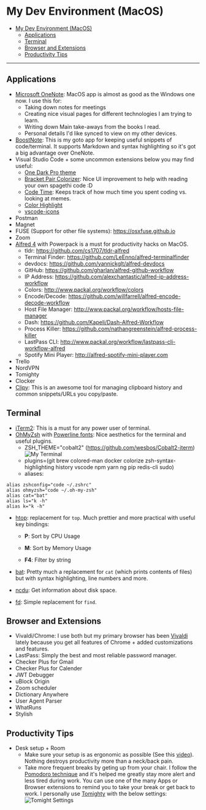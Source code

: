 # My Dev Environment (MacOS)

- [My Dev Environment (MacOS)](#my-dev-environment-macos)
  - [Applications](#applications)
  - [Terminal](#terminal)
  - [Browser and Extensions](#browser-and-extensions)
  - [Productivity Tips](#productivity-tips)

---

## Applications
* [Microsoft OneNote](http://www.onenote.com): MacOS app is almost as good as the Windows one now. I use this for:
  * Taking down notes for meetings
  * Creating nice visual pages for different technologies I am trying to learn.
  * Writing down Main take-aways from the books I read.
  * Personal details I'd like synced to view on my other devices.
* [BoostNote](https://boostnote.io/): This is my goto app for keeping useful snippets of code/terminal. It supports Markdown and syntax highlighting so it's got a big advantage over OneNote.
* Visual Studio Code + some uncommon extensions below you may find useful:
  * [One Dark Pro theme](https://marketplace.visualstudio.com/items?itemName=zhuangtongfa.Material-theme)
  * [Bracket Pair Colorizer](https://marketplace.visualstudio.com/items?itemName=CoenraadS.bracket-pair-colorizer): Nice UI improvement to help with reading your own spagethi code :D
  * [Code Time](https://marketplace.visualstudio.com/items?itemName=softwaredotcom.swdc-vscode): Keeps track of how much time you spent coding vs. looking at memes.
  * [Color Highlight](https://marketplace.visualstudio.com/items?itemName=naumovs.color-highlight)
  * [vscode-icons](https://marketplace.visualstudio.com/items?itemName=vscode-icons-team.vscode-icons)
* Postman
* Magnet
* FUSE (Support for other file systems): https://osxfuse.github.io
* Zoom
* [Alfred 4](https://www.alfredapp.com/) with Powerpack is a must for productivity hacks on MacOS.
  * tldr: https://github.com/cs1707/tldr-alfred
  * Terminal Finder: https://github.com/LeEnno/alfred-terminalfinder
  * devdocs: https://github.com/yannickglt/alfred-devdocs
  * GitHub: https://github.com/gharlan/alfred-github-workflow
  * IP Address: https://github.com/alexchantastic/alfred-ip-address-workflow
  * Colors: http://www.packal.org/workflow/colors
  * Encode/Decode: https://github.com/willfarrell/alfred-encode-decode-workflow
  * Host File Manager: http://www.packal.org/workflow/hosts-file-manager
  * Dash: https://github.com/Kapeli/Dash-Alfred-Workflow
  * Process Killer: https://github.com/nathangreenstein/alfred-process-killer
  * LastPass CLI: http://www.packal.org/workflow/lastpass-cli-workflow-alfred
  * Spotify Mini Player: http://alfred-spotify-mini-player.com
* Trello
* NordVPN
* Tomighty
* Clocker
* [Clipy](https://github.com/Clipy/Clipy): This is an awesome tool for managing clipboard history and common snippets/URLs you copy/paste.



## Terminal
* [iTerm2](https://www.iterm2.com/features.html): This is a must for any power user of terminal.
* [OhMyZsh](https://github.com/robbyrussell/oh-my-zsh) with [Powerline fonts](https://github.com/powerline/fonts): Nice aesthetics for the terminal and useful plugins.
  * ZSH_THEME="cobalt2" (https://github.com/wesbos/Cobalt2-iterm)
  ![My Terminal](https://i.imgur.com/NuU9yds.png)
  * plugins=(git brew colored-man docker colorize zsh-syntax-highlighting history vscode npm yarn ng pip redis-cli sudo)
  * aliases:
 ```
 alias zshconfig="code ~/.zshrc"
 alias ohmyzsh="code ~/.oh-my-zsh"
 alias cat="bat"
 alias ls="k -h"
 alias k="k -h"
 ```
* [htop](https://github.com/hishamhm/htop): replacement for `top`. Much prettier and more practical with useful key bindings:

  * **P**: Sort by CPU Usage

  * **M**: Sort by Memory Usage

  * **F4**: Filter by string

* [bat](https://github.com/sharkdp/bat): Pretty much a replacement for `cat` (which prints contents of files) but with syntax highlighting, line numbers and more.
* [ncdu](https://dev.yorhel.nl/ncdu): Get information about disk space.
* [fd](https://github.com/sharkdp/fd/): Simple replacement for `find`.


## Browser and Extensions
* Vivaldi/Chrome: I use both but my primary browser has been [Vivaldi](https://vivaldi.com) lately because you get all features of Chrome + added customizations and features.
* LastPass: Simply the best and most reliable password manager.
* Checker Plus for Gmail
* Checker Plus for Calender
* JWT Debugger
* uBlock Origin
* Zoom scheduler
* Dictionary Anywhere
* User Agent Parser
* WhatRuns
* Stylish

## Productivity Tips
* Desk setup + Room
  * Make sure your setup is as ergonomic as possible (See this [video](https://www.youtube.com/watch?v=MTL8EBBH69o)). Nothing destroys productivity more than a neck/back pain.
  * Take more frequent breaks by geting up from your chair. I follow the [Pomodoro technique](https://en.wikipedia.org/wiki/Pomodoro_Technique) and it's helped me greatly stay more alert and less tired during work. You can use one of the many Apps or Browser extensions to remind you to take your break or get back to work. I personally use [Tomighty](http://www.tomighty.org) with the below settings:
  ![Tomight Settings](https://i.imgur.com/SYmmDz7.png)

